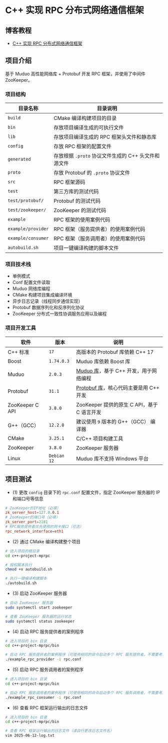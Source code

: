 # C++ 实现 RPC 分布式网络通信框架

## 博客教程

- [C++ 实现 RPC 分布式网络通信框架](https://www.techgrow.cn/posts/5e6aa28a.html)

## 项目介绍

基于 Muduo 高性能网络库 + Protobuf 开发 RPC 框架，并使用了中间件 ZooKeeper。

### 项目结构

| 目录名称           | 目录说明                                            |
| ------------------ | --------------------------------------------------- |
| `build`            | CMake 编译构建项目的目录                            |
| `bin`              | 存放项目编译生成的可执行文件                        |
| `lib`              | 存放项目编译生成的 RPC 框架头文件和静态库           |
| `config`           | 存放 RPC 框架的配置文件                             |
| `generated`        | 存放根据 `.proto` 协议文件生成的 C++ 头文件和源文件 |
| `proto`            | 存放 Protobuf 的 `.proto` 协议文件                  |
| `src`              | RPC 框架源码                                        |
| `test`             | 第三方库的测试代码                                  |
| `test/protobuf/`   | Protobuf 的测试代码                                 |
| `test/zookeeper/`  | ZooKeeper 的测试代码                                |
| `example`          | RPC 框架的使用案例代码                              |
| `example/provider` | RPC 框架（服务提供者）的使用案例代码                |
| `example/consumer` | RPC 框架（服务调用者）的使用案例代码                |
| `autobuild.sh`     | 项目一键编译构建的脚本文件                          |

### 项目技术栈

- 单例模式
- Conf 配置文件读取
- Muduo 网络库编程
- CMake 构建项目集成编译环境
- 异步日志记录（线程同步通信实现）
- Protobuf 数据序列化和反序列化协议
- ZooKeeper 分布式一致性协调服务应用以及编程

### 项目开发工具

| 软件               | 版本        | 说明                                                                                  |
| ------------------ | ----------- | ------------------------------------------------------------------------------------- |
| C++ 标准           | `17`        | 高版本的 Protobuf 库依赖 C++ 17                                                       |
| Boost              | `1.74.0.3`  | Muduo 库依赖 Boost 库                                                                 |
| Muduo              | `2.0.3`     | [Muduo 库](https://github.com/chenshuo/muduo)，基于 C++ 开发，用于网络编程            |
| Protobuf           | `31.1`      | [Protobuf 库](https://github.com/protocolbuffers/protobuf)，核心代码主要是用 C++ 开发 |
| ZooKeeper C API    | `3.8.0`     | ZooKeeper 提供的原生 C API，基于 C 语言开发                                           |
| G++（GCC）         | `12.2.0`    | 建议使用 `9` 版本的 G++（GCC） 编译器                                                 |
| CMake              | `3.25.1`    | C/C++ 项目构建工具                                                                    |
| ZooKeeper          | `3.8.0`     | ZooKeeper 服务器                                                                      |
| Linux              | `Debian 12` | Muduo 库不支持 Windows 平台                                                           |

## 项目测试

- (1) 更改 `config` 目录下的 `rpc.conf` 配置文件，指定 ZooKeeper 服务器的 IP 和端口号等信息

``` conf
# ZooKeeper的IP地址（必填）
zk_server_host=127.0.0.1
# ZooKeeper的端口号（必填）
zk_server_port=2181
# RPC服务提供者优先使用的网卡接口（可选）
rpc_network_interface=eth1
```

- (2) 通过 CMake 编译构建整个项目

``` sh
# 进入项目的根目录
cd c++-project-mprpc

# 授权脚本执行
chmod +x autobuild.sh

# 执行一键编译构建脚本
./autobuild.sh
```

- (3) 启动 ZooKeeper 服务器

``` sh
# 启动 ZooKeeper 服务器
sudo systemctl start zookeeper

# 查看 ZooKeeper 服务器的运行状态
sudo systemctl status zookeeper
```

- (4) 启动 RPC 服务提供者的案例程序

``` sh
# 进入项目的 bin 目录
cd c++-project-mprpc/bin

# 启动 RPC 服务提供者的案例程序（可使用相同的命令启动多个 RPC 服务提供者，不需要考虑端口冲突问题）
./example_rpc_provider -i rpc.conf
```

- (5) 启动 RPC 服务调用者的案例程序

``` sh
# 进入项目的 bin 目录
cd c++-project-mprpc/bin

# 启动 RPC 服务调用者的案例程序（可使用相同的命令启动多个 RPC 服务调用者，不需要考虑端口冲突问题）
./example_rpc_consumer -i rpc.conf
```

- (6) 查看 RPC 框架运行输出的日志文件

``` sh
# 进入项目的 bin 目录
cd c++-project-mprpc/bin

# 查看 RPC 框架运行输出的日志文件（请自行更改日志文件名）
vim 2025-06-12-log.txt
```
